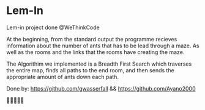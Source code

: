 # Lem-In
Lem-in project done @WeThinkCode

At the beginning, from the standard output the programme recieves information about the number of ants that has to be lead through a maze.
As well as the rooms and the links that the rooms have creating the maze.

The Algorithim we implemented is a Breadth First Search which traverses the entire map, finds all paths to the end room, and then sends the appropriate amount of ants down each path.

Done by: https://github.com/gwasserfall && https://github.com/Ayano2000

🍋🍋🍋🍋🍋

